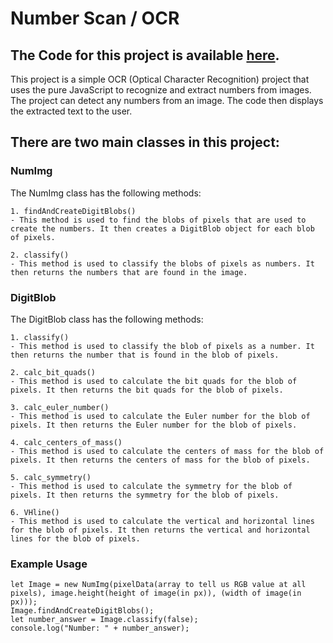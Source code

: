 # Number Scan / OCR

## The Code for this project is available [here](https://github.com/ShaneYokota72/Portfolio/blob/main/src/projects/NumberScan.js).

This project is a simple OCR (Optical Character Recognition) project that uses the pure JavaScript to recognize and extract numbers from images. The project can detect any numbers from an image. The code then displays the extracted text to the user.


## There are two main classes in this project:
### NumImg

The NumImg class has the following methods:
```
1. findAndCreateDigitBlobs()
- This method is used to find the blobs of pixels that are used to create the numbers. It then creates a DigitBlob object for each blob of pixels.

2. classify()
- This method is used to classify the blobs of pixels as numbers. It then returns the numbers that are found in the image.
```

### DigitBlob

The DigitBlob class has the following methods:
```
1. classify()
- This method is used to classify the blob of pixels as a number. It then returns the number that is found in the blob of pixels.

2. calc_bit_quads()
- This method is used to calculate the bit quads for the blob of pixels. It then returns the bit quads for the blob of pixels.

3. calc_euler_number()
- This method is used to calculate the Euler number for the blob of pixels. It then returns the Euler number for the blob of pixels.

4. calc_centers_of_mass()
- This method is used to calculate the centers of mass for the blob of pixels. It then returns the centers of mass for the blob of pixels.

5. calc_symmetry()
- This method is used to calculate the symmetry for the blob of pixels. It then returns the symmetry for the blob of pixels.

6. VHline()
- This method is used to calculate the vertical and horizontal lines for the blob of pixels. It then returns the vertical and horizontal lines for the blob of pixels.
```

### Example Usage
```
let Image = new NumImg(pixelData(array to tell us RGB value at all pixels), image.height(height of image(in px)), (width of image(in px)));
Image.findAndCreateDigitBlobs();
let number_answer = Image.classify(false);
console.log("Number: " + number_answer);
```